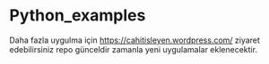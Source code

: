 # Python_examples
Daha fazla uygulma için
https://cahitisleyen.wordpress.com/ ziyaret edebilirsiniz repo günceldir zamanla yeni uygulamalar eklenecektir. 
